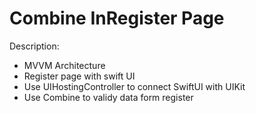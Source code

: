 # Combine InRegister Page
Description:
- MVVM Architecture
- Register page with swift UI
- Use UIHostingController to connect SwiftUI with UIKit
- Use Combine to validy data form register
